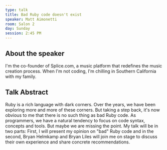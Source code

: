 ```yaml
---
type: talk
title: Bad Ruby code doesn't exist
speaker: Matt Aimonetti
room: Salon 2
day: Sunday
session: 2:45 PM
---
```


## About the speaker

I'm the co-founder of Splice.com, a music platform that redefines the music creation process. When I'm not coding, I'm chilling in Southern California with my family.

## Talk Abstract

Ruby is a rich language with dark corners. Over the years, we have been exploring more and more of these corners. But taking a step back, it's now obvious to me that there is no such thing as bad Ruby code. As programmers, we have a natural tendency to focus on code syntax, concepts and tools. But maybe we are missing the point. My talk will be in two parts: First, I will present my opinion on "bad" Ruby code and in the second, Bryan Helmkamp and Bryan Liles will join me on stage to discuss their own experience and share concrete recommendations.